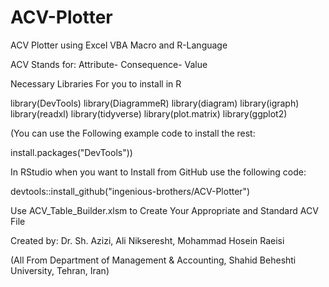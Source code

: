 # ACV-Plotter

ACV Plotter using Excel VBA Macro and R-Language

ACV Stands for: Attribute- Consequence- Value

Necessary Libraries For you to install in R

  library(DevTools)
  library(DiagrammeR)
  library(diagram)
  library(igraph)
  library(readxl)
  library(tidyverse)
  library(plot.matrix)
  library(ggplot2)
  
(You can use the Following example code to install the rest:

install.packages("DevTools"))


In RStudio when you want to Install from GitHub use the following code: 

devtools::install_github("ingenious-brothers/ACV-Plotter")

Use ACV_Table_Builder.xlsm to Create Your Appropriate and Standard ACV File

Created by: Dr. Sh. Azizi, Ali Nikseresht, Mohammad Hosein Raeisi 

(All From Department of Management & Accounting, Shahid Beheshti University, Tehran, Iran)


